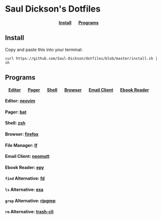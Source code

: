 # Saul Dickson's Dotfiles

<div align="center">
<h4>
<a href="#Install">Install</a>&nbsp;&nbsp;&nbsp;&nbsp;&nbsp;&nbsp;
<a href="#Programs">Programs</a>&nbsp;&nbsp;&nbsp;&nbsp;&nbsp;&nbsp;
</h4>
</div>

## Install
Copy and paste this into your terminal:

`curl https://github.com/Saul-Dickson/dotfiles/blob/master/install.sh | sh`

## Programs

<div align="center">
<h4>
<a href="#Editor">Editor</a>&nbsp;&nbsp;&nbsp;&nbsp;&nbsp;&nbsp;
<a href="#Pager">Pager</a>&nbsp;&nbsp;&nbsp;&nbsp;&nbsp;&nbsp;
<a href="#Shell">Shell</a>&nbsp;&nbsp;&nbsp;&nbsp;&nbsp;&nbsp;
<a href="#Browser">Browser</a>&nbsp;&nbsp;&nbsp;&nbsp;&nbsp;&nbsp;
<a href="#EmailClient">Email Client</a>&nbsp;&nbsp;&nbsp;&nbsp;&nbsp;&nbsp;
<a href="#EbookReader">Ebook Reader</a>&nbsp;&nbsp;&nbsp;&nbsp;&nbsp;&nbsp;
</h4>
</div>

#### Editor: [neovim](https://github.com/neovim/neovim)

#### Pager: [bat](https://github.com/sharkdp/bat)

#### Shell: [zsh](http://zsh.sourceforge.net)

#### Browser: [firefox](https://www.mozilla.org/en-US/firefox/new/)

#### File Manager: [lf](https://github.com/gokcehan/lf)

#### Email Client: [neomutt](https://github.com/neomutt/neomutt)

#### Ebook Reader: [epy](https://github.com/wustho/epy)

#### `find` Alternative: [fd](https://github.com/sharkdp/fd)

#### `ls` Alternative: [exa](https://github.com/ogham/exa)

#### `grep` Alternative: [ripgrep](https://github.com/BurntSushi/ripgrep)

#### `rm` Alternative: [trash-cli](https://github.com/sindresorhus/trash-cli)
